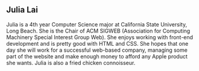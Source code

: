 ## Julia Lai

Julia is a 4th year Computer Science major at California State University, Long Beach. She is the Chair of ACM SIGWEB (Association for Computing Machinery Special Interest Group Web). She enjoys working with front-end development and is pretty good with HTML and CSS. She hopes that one day she will work for a successful web-based company, managing some part of the website and make enough money to afford any Apple product she wants. Julia is also a fried chicken connoisseur.
